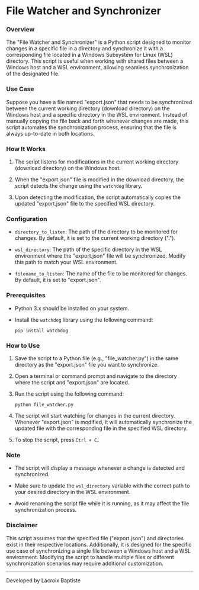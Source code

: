 # File Watcher and Synchronizer

### Overview

The "File Watcher and Synchronizer" is a Python script designed to monitor changes in a specific file in a directory and synchronize it with a corresponding file located in a Windows Subsystem for Linux (WSL) directory. This script is useful when working with shared files between a Windows host and a WSL environment, allowing seamless synchronization of the designated file.

### Use Case

Suppose you have a file named "export.json" that needs to be synchronized between the current working directory (download directory) on the Windows host and a specific directory in the WSL environment. Instead of manually copying the file back and forth whenever changes are made, this script automates the synchronization process, ensuring that the file is always up-to-date in both locations.

### How It Works

1. The script listens for modifications in the current working directory (download directory) on the Windows host.

2. When the "export.json" file is modified in the download directory, the script detects the change using the `watchdog` library.

3. Upon detecting the modification, the script automatically copies the updated "export.json" file to the specified WSL directory.

### Configuration

- `directory_to_listen`: The path of the directory to be monitored for changes. By default, it is set to the current working directory (".").

- `wsl_directory`: The path of the specific directory in the WSL environment where the "export.json" file will be synchronized. Modify this path to match your WSL environment.

- `filename_to_listen`: The name of the file to be monitored for changes. By default, it is set to "export.json".

### Prerequisites

- Python 3.x should be installed on your system.

- Install the `watchdog` library using the following command:

  ```
  pip install watchdog
  ```

### How to Use

1. Save the script to a Python file (e.g., "file_watcher.py") in the same directory as the "export.json" file you want to synchronize.

2. Open a terminal or command prompt and navigate to the directory where the script and "export.json" are located.

3. Run the script using the following command:

   ```
   python file_watcher.py
   ```

4. The script will start watching for changes in the current directory. Whenever "export.json" is modified, it will automatically synchronize the updated file with the corresponding file in the specified WSL directory.

5. To stop the script, press `Ctrl + C`.

### Note

- The script will display a message whenever a change is detected and synchronized.

- Make sure to update the `wsl_directory` variable with the correct path to your desired directory in the WSL environment.

- Avoid renaming the script file while it is running, as it may affect the file synchronization process.

### Disclaimer

This script assumes that the specified file ("export.json") and directories exist in their respective locations. Additionally, it is designed for the specific use case of synchronizing a single file between a Windows host and a WSL environment. Modifying the script to handle multiple files or different synchronization scenarios may require additional customization.

---

Developed by Lacroix Baptiste
